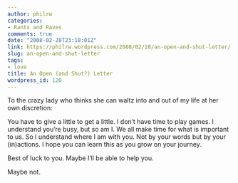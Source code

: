 ```yaml
---
author: philrw
categories:
- Rants and Raves
comments: true
date: "2008-02-28T23:18:01Z"
link: https://philrw.wordpress.com/2008/02/28/an-open-and-shut-letter/
slug: an-open-and-shut-letter
tags:
- love
title: An Open (and Shut?) Letter
wordpress_id: 120
---
```


To the crazy lady who thinks she can waltz into and out of my life at her own discretion:

You have to give a little to get a little. I don’t have time to play games. I understand you’re busy, but so am I. We all make time for what is important to us. So I understand where I am with you. Not by your words but by your (in)actions. I hope you can learn this as you grow on your journey.

Best of luck to you. Maybe I’ll be able to help you.

Maybe not.
